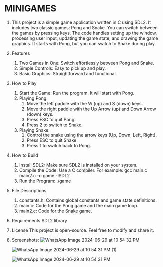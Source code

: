 # MINIGAMES
1. This project is a simple game application written in C using SDL2. It includes two classic games: Pong and Snake. You can switch between the games by pressing keys. The code handles setting up the window, processing user input, updating the game state, and drawing the game graphics. It starts with Pong, but you can switch to Snake during play.
2. Features
    1. Two Games in One: Switch effortlessly between Pong and Snake.
    2. Simple Controls: Easy to pick up and play.
    3. Basic Graphics: Straightforward and functional.
3. How to Play
    1. Start the Game: Run the program. It will start with Pong.
    2. Playing Pong:
         1. Move the left paddle with the W (up) and S (down) keys.
         2. Move the right paddle with the Up Arrow (up) and Down Arrow (down) keys.
         3. Press ESC to quit Pong.
         4. Press 2 to switch to Snake.
    3. Playing Snake:
         1. Control the snake using the arrow keys (Up, Down, Left, Right).
         2. Press ESC to quit Snake.
         3. Press 1 to switch back to Pong.
4. How to Build
    1. Install SDL2: Make sure SDL2 is installed on your system.
    2. Compile the Code: Use a C compiler. For example: gcc main.c main2.c -o game -lSDL2
    3. Run the Program: ./game
5. File Descriptions
    1. constants.h: Contains global constants and game state definitions.
    2. main.c: Code for the Pong game and the main game loop.
    3. main2.c: Code for the Snake game.
6. Requirements
    SDL2 library
7. License
    This project is open-source. Feel free to modify and share it.
8. Screenshots:
   ![WhatsApp Image 2024-06-29 at 10 54 32 PM](https://github.com/atharavkasture/MINIGAMES/assets/173930797/3c9a2e63-100d-48ae-a97a-b15a14e15cfd)

   ![WhatsApp Image 2024-06-29 at 10 54 31 PM (1)](https://github.com/atharavkasture/MINIGAMES/assets/173930797/8af751c5-a7bd-4dd5-94a8-a63ed8a6c2fa)

   ![WhatsApp Image 2024-06-29 at 10 54 31 PM](https://github.com/atharavkasture/MINIGAMES/assets/173930797/10465991-2a7f-4820-ad35-54cbee64f134)
